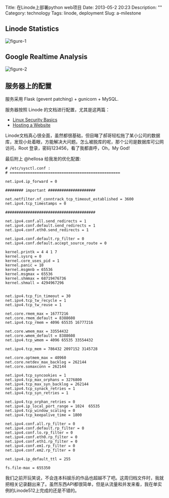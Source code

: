 Title: 在Linode上部署python web项目
Date: 2013-05-2 20:23
Description: ""
Category: technology
Tags: linode, deployment
Slug: a-milestone


## Linode Statistics
![figure-1](|filename|/images/a-milestone/linode2.png)

## Google Realtime Analysis
![figure-2](|filename|/images/a-milestone/top_realtime.png)

## 服务器上的配置

服务采用 Flask (gevent patching) + gunicorn + MySQL.

服务器按照 Linode 的文档进行配置，尤其是这两篇：
- [Linux Security Basics](https://library.linode.com/security/basics)
- [Hosting a Website](https://library.linode.com/hosting-website)

Linode文档真心很全面，虽然都很基础，但目睹了郝哥轻松拖了某小公司的数据库，发现小处着眼，方能解决大问题。怎么被脱库的呢，那个公司是数据库可公网访问，Root 登录，密码123456，看了我都直呼，Oh，My God!

最后附上 @hellosa 给我发的优化配置:

    # /etc/sysctl.conf :
    # =================================================

    net.ipv4.ip_forward = 0

    ######## important #####################

    net.netfilter.nf_conntrack_tcp_timeout_established = 3600
    net.ipv4.tcp_timestamps = 0

    ########################################

    net.ipv4.conf.all.send_redirects = 1
    net.ipv4.conf.default.send_redirects = 1
    net.ipv4.conf.eth0.send_redirects = 1

    net.ipv4.conf.default.rp_filter = 0
    net.ipv4.conf.default.accept_source_route = 0

    kernel.printk = 4 4 1 7
    kernel.sysrq = 0
    kernel.core_uses_pid = 1
    kernel.panic = 10
    kernel.msgmnb = 65536
    kernel.msgmax = 65536
    kernel.shmmax = 68719476736
    kernel.shmall = 4294967296


    net.ipv4.tcp_fin_timeout = 30
    net.ipv4.tcp_tw_recycle = 1
    net.ipv4.tcp_tw_reuse = 1

    net.core.rmem_max = 16777216
    net.core.rmem_default = 8388608
    net.ipv4.tcp_rmem = 4096 65535 16777216

    net.core.wmem_max = 33554432
    net.core.wmem_default = 8388608
    net.ipv4.tcp_wmem = 4096 65535 33554432

    net.ipv4.tcp_mem = 786432 2097152 3145728

    net.core.optmem_max = 40960
    net.core.netdev_max_backlog = 262144
    net.core.somaxconn = 262144

    net.ipv4.tcp_syncookies = 1
    net.ipv4.tcp_max_orphans = 3276800
    net.ipv4.tcp_max_syn_backlog = 262144
    net.ipv4.tcp_synack_retries = 1
    net.ipv4.tcp_syn_retries = 1

    net.ipv4.tcp_orphan_retries = 0
    net.ipv4.ip_local_port_range = 1024  65535
    net.ipv4.tcp_window_scaling = 0
    net.ipv4.tcp_keepalive_time = 1800

    net.ipv4.conf.all.rp_filter = 0
    net.ipv4.conf.default.rp_filter = 0
    net.ipv4.conf.lo.rp_filter = 0
    net.ipv4.conf.eth0.rp_filter = 0
    net.ipv4.conf.eth1.rp_filter = 0
    net.ipv4.conf.em1.rp_filter = 0
    net.ipv4.conf.em2.rp_filter = 0

    net.ipv4.ip_default_ttl = 255

    fs.file-max = 655350

我们之前开玩笑说，不会连本科娱乐的作品也超越不了吧。这周归档文件时，我就把相关记录翻出来了。虽然东西API都很简单，但是从流量和并发来看，我在单实例的Linode512上完成的还是不错的。
